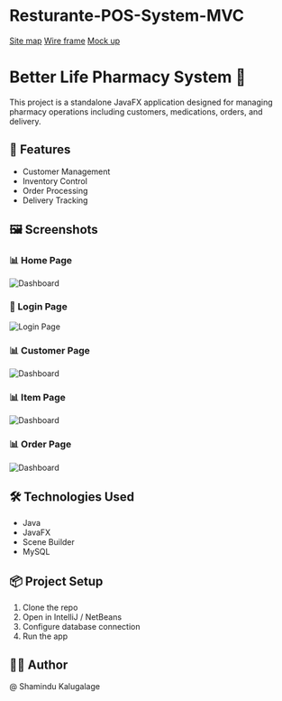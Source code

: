 # Resturante-POS-System-MVC

[Site map](https://www.gloomaps.com/YKyf9gcto3)
[Wire frame](https://drive.google.com/file/d/1WQBlZMQVYtLuUJ89zye38bi-HCB7Ro-S/view?usp=sharing)
[Mock up](https://www.figma.com/design/V2mlomnaGFmGSEa5YA2k2F/Shamindu-POS-System?node-id=30-317&t=jK2bScaOrSZaBODg-1)

# Better Life Pharmacy System 💊

This project is a standalone JavaFX application designed for managing pharmacy operations including customers, medications, orders, and delivery.

## 📂 Features

- Customer Management
- Inventory Control
- Order Processing
- Delivery Tracking

## 🖼️ Screenshots

### 📊 Home Page
![Dashboard](assets/Home-Page.png)

### 🔐 Login Page
![Login Page](assets/Login-Page.png)

### 📊 Customer Page
![Dashboard](assets/Customer-Page.png)

### 📊 Item Page
![Dashboard](assets/Item-Page.png)

### 📊 Order Page
![Dashboard](assets/Order-Page.png)

## 🛠️ Technologies Used

- Java
- JavaFX
- Scene Builder
- MySQL

## 📦 Project Setup

1. Clone the repo
2. Open in IntelliJ / NetBeans
3. Configure database connection
4. Run the app

## 👨‍💻 Author

@ Shamindu Kalugalage
